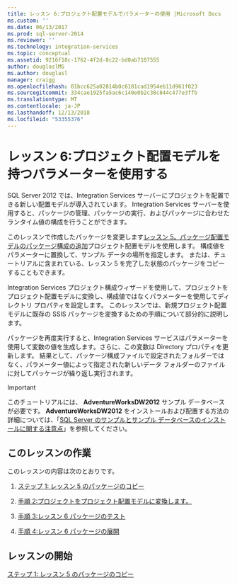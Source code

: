 ```yaml
---
title: レッスン 6:プロジェクト配置モデルでパラメーターの使用 |Microsoft Docs
ms.custom: ''
ms.date: 06/13/2017
ms.prod: sql-server-2014
ms.reviewer: ''
ms.technology: integration-services
ms.topic: conceptual
ms.assetid: 9216f18c-1762-4f2d-8c22-bd0ab7107555
author: douglaslMS
ms.author: douglasl
manager: craigg
ms.openlocfilehash: 01bcc625a02814b0c6181cad1954eb11d961f023
ms.sourcegitcommit: 334cae1925fa5ac6c140e0b2c38c844c477e3ffb
ms.translationtype: MT
ms.contentlocale: ja-JP
ms.lasthandoff: 12/13/2018
ms.locfileid: "53355376"
---
```

# <a name="lesson-6-using-parameters-with-the-project-deployment-model"></a>レッスン 6:プロジェクト配置モデルを持つパラメーターを使用する
  SQL Server 2012 では、Integration Services サーバーにプロジェクトを配置できる新しい配置モデルが導入されています。 Integration Services サーバーを使用すると、パッケージの管理、パッケージの実行、およびパッケージに合わせたランタイム値の構成を行うことができます。  
  
 このレッスンで作成したパッケージを変更します[レッスン 5。パッケージ配置モデルのパッケージ構成の追加](lesson-5-add-ssis-package-configurations-for-the-package-deployment-model.md)プロジェクト配置モデルを使用します。 構成値をパラメーターに置換して、サンプル データの場所を指定します。 または、チュートリアルに含まれている、レッスン 5 を完了した状態のパッケージをコピーすることもできます。  
  
 Integration Services プロジェクト構成ウィザードを使用して、プロジェクトをプロジェクト配置モデルに変換し、構成値ではなくパラメーターを使用してディレクトリ プロパティを設定します。 このレッスンでは、新規プロジェクト配置モデルに既存の SSIS パッケージを変換するための手順について部分的に説明します。  
  
 パッケージを再度実行すると、Integration Services サービスはパラメーターを使用して変数の値を生成します。さらに、この変数は Directory プロパティを更新します。 結果として、パッケージ構成ファイルで設定されたフォルダーではなく、パラメーター値によって指定された新しいデータ フォルダーのファイルに対してパッケージが繰り返し実行されます。  
  
> [!IMPORTANT]  
>  このチュートリアルには、 **AdventureWorksDW2012** サンプル データベースが必要です。 **AdventureWorksDW2012** をインストールおよび配置する方法の詳細については、「[SQL Server のサンプルとサンプル データベースのインストールに関する注意点](https://technet.microsoft.com/library/ms161556%28v=sql.105%29)」を参照してください。  
  
## <a name="lesson-tasks"></a>このレッスンの作業  
 このレッスンの内容は次のとおりです。  
  
1.  [ステップ 1: レッスン 5 のパッケージのコピー](lesson-6-1-copying-the-lesson-5-package.md)  
  
2.  [手順 2:プロジェクトをプロジェクト配置モデルに変換します。](lesson-6-2-converting-the-project-to-the-project-deployment-model.md)  
  
3.  [手順 3:レッスン 6 パッケージのテスト](lesson-6-3-testing-the-lesson-6-package.md)  
  
4.  [手順 4:レッスン 6 パッケージの展開](lesson-6-4-deploying-the-lesson-6-package.md)  
  
## <a name="start-the-lesson"></a>レッスンの開始  
 [ステップ 1: レッスン 5 のパッケージのコピー](lesson-6-1-copying-the-lesson-5-package.md)  
  
  
